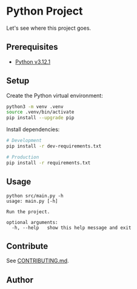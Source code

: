 # Python Project
Let's see where this project goes.

## Prerequisites

* [Python v3.12.1](https://www.python.org/downloads/release/python-3121/)

## Setup

Create the Python virtual environment:
```bash
python3 -m venv .venv
source .venv/bin/activate
pip install --upgrade pip
```

Install dependencies:
```bash
# Development
pip install -r dev-requirements.txt
```

```bash
# Production
pip install -r requirements.txt
```

## Usage

```text
python src/main.py -h                   
usage: main.py [-h]

Run the project.

optional arguments:
  -h, --help   show this help message and exit
```

## Contribute

See [CONTRIBUTING.md](docs/CONTRIBUTING.md).

## Author

